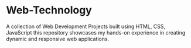 # Web-Technology
A collection of Web Development Projects built using HTML, CSS, JavaScript this repository showcases my hands-on experience in creating dynamic and responsive web applications.
